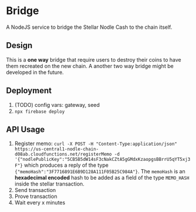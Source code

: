 # Bridge
A NodeJS service to bridge the Stellar Nodle Cash to the chain itself.

## Design
This is a **one way** bridge that require users to destroy their coins to have them recreated on the new chain. A another two way bridge might be developed in the future.

## Deployment
1. (TODO) config vars: gateway, seed
2. `npx firebase deploy`

## API Usage
1. Register memo: `curl -X POST -H "Content-Type:application/json" https://us-central1-nodle-chain-d08ab.cloudfunctions.net/registerMemo -d '{"nodlePublicKey":"5CB5B5dW14sF3cNakCZtA5gGMdxKzaopgsBBrrU5qYT5xj3F"}` which produces a reply of the type `{"memoHash":"3F7716891E6B9D128A111F05B25C984A"}`. The `memoHash` is an **hexadecimal encoded** hash to be added as a field of the type `MEMO_HASH` inside the stellar transaction.
2. Send transaction
3. Prove transaction
4. Wait every x minutes